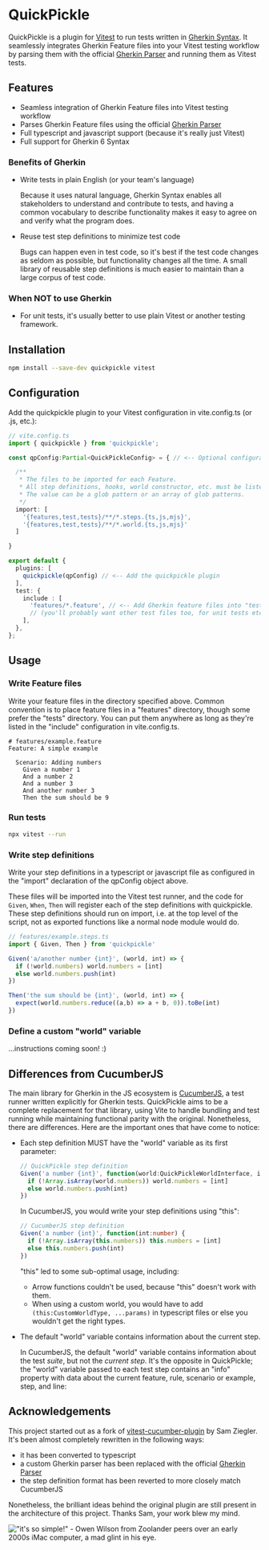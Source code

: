 # QuickPickle

QuickPickle is a plugin for [Vitest] to run tests written in [Gherkin Syntax].
It seamlessly integrates Gherkin Feature files into your Vitest testing workflow
by parsing them with the official [Gherkin Parser] and running them as Vitest tests.

## Features

- Seamless integration of Gherkin Feature files into Vitest testing workflow
- Parses Gherkin Feature files using the official [Gherkin Parser]
- Full typescript and javascript support (because it's really just Vitest)
- Full support for Gherkin 6 Syntax

### Benefits of Gherkin

- Write tests in plain English (or your team's language)

  Because it uses natural language, Gherkin Syntax enables all stakeholders to
  understand and contribute to tests, and having a common vocabulary to describe
  functionality makes it easy to agree on and verify what the program does.

- Reuse test step definitions to minimize test code

  Bugs can happen even in test code, so it's best if the test code changes as seldom
  as possible, but functionality changes all the time. A small library of reusable step
  definitions is much easier to maintain than a large corpus of test code.

### When NOT to use Gherkin

- For unit tests, it's usually better to use plain Vitest or another testing framework.

## Installation

```sh
npm install --save-dev quickpickle vitest
```

## Configuration

Add the quickpickle plugin to your Vitest configuration in vite.config.ts (or .js, etc.):

```ts
// vite.config.ts
import { quickpickle } from 'quickpickle';

const qpConfig:Partial<QuickPickleConfig> = { // <-- Optional configuration (defaults shown)

  /**
   * The files to be imported for each Feature.
   * All step definitions, hooks, world constructor, etc. must be listed.
   * The value can be a glob pattern or an array of glob patterns.
   */
  import: [
    '{features,test,tests}/**/*.steps.{ts,js,mjs}',
    '{features,test,tests}/**/*.world.{ts,js,mjs}'
  ]

}

export default {
  plugins: [
    quickpickle(qpConfig) // <-- Add the quickpickle plugin
  ],
  test: {
    include : [
      'features/*.feature', // <-- Add Gherkin feature files into "test" configuration
      // (you'll probably want other test files too, for unit tests etc.)
    ],
  },
};
```

## Usage

### Write Feature files

Write your feature files in the directory specified above. Common convention
is to place feature files in a "features" directory, though some prefer the
"tests" directory. You can put them anywhere as long as they're listed in the
"include" configuration in vite.config.ts.

```gherkin
# features/example.feature
Feature: A simple example

  Scenario: Adding numbers
    Given a number 1
    And a number 2
    And a number 3
    And another number 3
    Then the sum should be 9
```

### Run tests

```sh
npx vitest --run
```

### Write step definitions

Write your step definitions in a typescript or javascript file as configured
in the "import" declaration of the qpConfig object above.

These files will be imported into the Vitest test runner, and the code for
`Given`, `When`, `Then` will register each of the step definitions with quickpickle.
These step definitions should run on import, i.e. at the top level of the script,
not as exported functions like a normal node module would do.

```ts
// features/example.steps.ts
import { Given, Then } from 'quickpickle'

Given('a/another number {int}', (world, int) => {
  if (!world.numbers) world.numbers = [int]
  else world.numbers.push(int)
})

Then('the sum should be {int}', (world, int) => {
  expect(world.numbers.reduce((a,b) => a + b, 0)).toBe(int)
})
```

### Define a custom "world" variable

...instructions coming soon! :)

## Differences from CucumberJS

The main library for Gherkin in the JS ecosystem is [CucumberJS],
a test runner written explicitly for Gherkin tests. QuickPickle aims to be
a complete replacement for that library, using Vite to handle bundling
and test running while maintaining functional parity with the original.
Nonetheless, there are differences. Here are the important ones that have
come to notice:

- Each step definition MUST have the "world" variable as its first parameter:

  ```ts
  // QuickPickle step definition
  Given('a number {int}', function(world:QuickPickleWorldInterface, int:number) {
    if (!Array.isArray(world.numbers)) world.numbers = [int]
    else world.numbers.push(int)
  })
  ```

  In CucumberJS, you would write your step definitions using "this":

  ```ts
  // CucumberJS step definition
  Given('a number {int}', function(int:number) {
    if (!Array.isArray(this.numbers)) this.numbers = [int]
    else this.numbers.push(int)
  })
  ```

  "this" led to some sub-optimal usage, including:
  - Arrow functions couldn't be used, because "this" doesn't work with them.
  - When using a custom world, you would have to add `(this:CustomWorldType, ...params)`
    in typescript files or else you wouldn't get the right types.

- The default "world" variable contains information about the current step.

  In CucumberJS, the default "world" variable contains information about the
  test *suite*, but not the *current step*. It's the opposite in QuickPickle;
  the "world" variable passed to each test step contains an "info" property
  with data about the current feature, rule, scenario or example, step, and line:

## Acknowledgements

This project started out as a fork of [vitest-cucumber-plugin] by Sam Ziegler.
It's been almost completely rewritten in the following ways:

- it has been converted to typescript
- a custom Gherkin parser has been replaced with the official [Gherkin Parser]
- the step definition format has been reverted to more closely match CucumberJS

Nonetheless, the brilliant ideas behind the original plugin are still present
in the architecture of this project. Thanks Sam, your work blew my mind.

!["it's so simple!" - Owen Wilson from Zoolander peers over an early 2000s iMac computer, a mad glint in his eye.](https://www.memecreator.org/static/images/memes/5439760.jpg)

[Vitest]: https://vitest.dev/
[Gherkin Syntax]: https://cucumber.io/docs/gherkin/reference/
[Gherkin Parser]: https://www.npmjs.com/package/@cucumber/gherkin
[CucumberJS]: https://github.com/cucumber/cucumber-js
[vitest-cucumber-plugin]: https://github.com/samuel-ziegler/vitest-cucumber-plugin